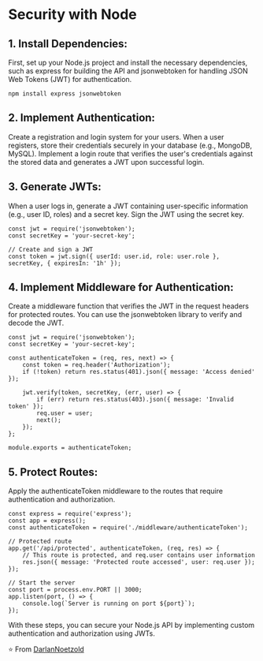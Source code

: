 # Security with Node

## 1. Install Dependencies:

First, set up your Node.js project and install the necessary dependencies, such as express for building the API and jsonwebtoken for handling JSON Web Tokens (JWT) for authentication.


```
npm install express jsonwebtoken
```

## 2. Implement Authentication:

Create a registration and login system for your users. When a user registers, store their credentials securely in your database (e.g., MongoDB, MySQL).
Implement a login route that verifies the user's credentials against the stored data and generates a JWT upon successful login.

## 3. Generate JWTs:

When a user logs in, generate a JWT containing user-specific information (e.g., user ID, roles) and a secret key. Sign the JWT using the secret key.

```
const jwt = require('jsonwebtoken');
const secretKey = 'your-secret-key';

// Create and sign a JWT
const token = jwt.sign({ userId: user.id, role: user.role }, secretKey, { expiresIn: '1h' });
```

## 4. Implement Middleware for Authentication:

Create a middleware function that verifies the JWT in the request headers for protected routes. You can use the jsonwebtoken library to verify and decode the JWT.
```
const jwt = require('jsonwebtoken');
const secretKey = 'your-secret-key';

const authenticateToken = (req, res, next) => {
    const token = req.header('Authorization');
    if (!token) return res.status(401).json({ message: 'Access denied' });

    jwt.verify(token, secretKey, (err, user) => {
        if (err) return res.status(403).json({ message: 'Invalid token' });
        req.user = user;
        next();
    });
};

module.exports = authenticateToken;
```

## 5. Protect Routes:

Apply the authenticateToken middleware to the routes that require authentication and authorization.
```
const express = require('express');
const app = express();
const authenticateToken = require('./middleware/authenticateToken');

// Protected route
app.get('/api/protected', authenticateToken, (req, res) => {
    // This route is protected, and req.user contains user information
    res.json({ message: 'Protected route accessed', user: req.user });
});

// Start the server
const port = process.env.PORT || 3000;
app.listen(port, () => {
    console.log(`Server is running on port ${port}`);
});
```
With these steps, you can secure your Node.js API by implementing custom authentication and authorization using JWTs.


⭐️ From [DarlanNoetzold](https://github.com/DarlanNoetzold)

